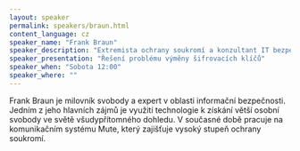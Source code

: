 ```yaml
---
layout: speaker
permalink: speakers/braun.html
content_language: cz
speaker_name: "Frank Braun"
speaker_description: "Extremista ochrany soukromí a konzultant IT bezpečnosti"
speaker_presentation: "Řešení problému výměny šifrovacích klíčů"
speaker_when: "Sobota 12:00"
speaker_where: ""
---
```


Frank Braun je milovník svobody a expert v oblasti informační bezpečnosti. Jedním z jeho hlavních zájmů je využití technologie k získání větší osobní svobody ve světě všudypřítomného dohledu. V současné době pracuje na komunikačním systému Mute, který zajišťuje vysoký stupeň ochrany soukromí.
